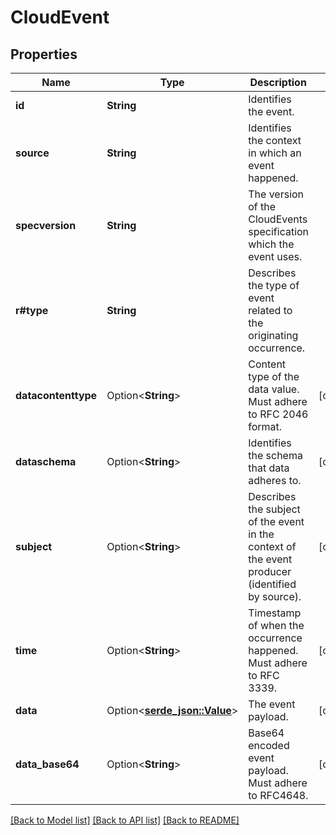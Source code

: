 # CloudEvent

## Properties

Name | Type | Description | Notes
------------ | ------------- | ------------- | -------------
**id** | **String** | Identifies the event. | 
**source** | **String** | Identifies the context in which an event happened. | 
**specversion** | **String** | The version of the CloudEvents specification which the event uses. | 
**r#type** | **String** | Describes the type of event related to the originating occurrence. | 
**datacontenttype** | Option<**String**> | Content type of the data value. Must adhere to RFC 2046 format. | [optional]
**dataschema** | Option<**String**> | Identifies the schema that data adheres to. | [optional]
**subject** | Option<**String**> | Describes the subject of the event in the context of the event producer (identified by source). | [optional]
**time** | Option<**String**> | Timestamp of when the occurrence happened. Must adhere to RFC 3339. | [optional]
**data** | Option<[**serde_json::Value**](.md)> | The event payload. | [optional]
**data_base64** | Option<**String**> | Base64 encoded event payload. Must adhere to RFC4648. | [optional]

[[Back to Model list]](../README.md#documentation-for-models) [[Back to API list]](../README.md#documentation-for-api-endpoints) [[Back to README]](../README.md)


